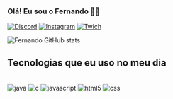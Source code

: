 ### Olá! Eu sou o Fernando 🤙🏼

[![Discord](https://img.shields.io/badge/Discord-7289DA?style=for-the-badge&logo=discord&logoColor=white)](https://discord.com/channels/@od5247)
[![Instagram](https://img.shields.io/badge/Instagram-E4405F?style=for-the-badge&logo=instagram&logoColor=white)](https://www.instagram.com/nandoncm/)
[![Twich](https://img.shields.io/badge/Twitch-9146FF?style=for-the-badge&logo=twitch&logoColor=white
)](https://www.twitch.tv/)

![Fernando GitHub stats](https://github-readme-stats.vercel.app/api?username=Feernando19&show_icons=true&theme=tokyonight)

## Tecnologias que eu uso no meu dia

<div style="display: inline_block"><br/>
    <img align="center" alt= "java" src= "https://img.shields.io/badge/Java-ED8B00?style=for-the-badge&logo=openjdk&logoColor=white" />
    <img align="center" alt= "c" src= "https://img.shields.io/badge/C-00599C?style=for-the-badge&logo=c&logoColor=white" />
    <img align="center" alt= "javascript" src= "https://img.shields.io/badge/JavaScript-323330?style=for-the-badge&logo=javascript&logoColor=F7DF1E" />
    <img align="center" alt= "html5" src= "https://img.shields.io/badge/HTML5-E34F26?style=for-the-badge&logo=html5&logoColor=white" />
    <img align="center" alt= "css" src= "https://img.shields.io/badge/CSS3-1572B6?style=for-the-badge&logo=css3&logoColor=white" />
</div>
